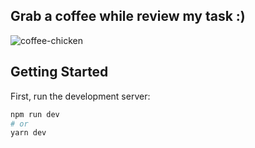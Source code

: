 ## Grab a coffee while review my task :)

![coffee-chicken](https://user-images.githubusercontent.com/69587933/139622706-76cc7fb2-72d3-4209-a83f-f1be51071202.gif)


## Getting Started

First, run the development server:

```bash
npm run dev
# or
yarn dev
```
